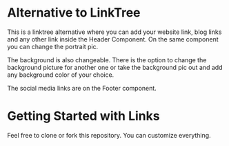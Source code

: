 # Alternative to LinkTree

This is a linktree alternative where you can add your website link, blog links and any other link inside the Header Component. On the same component you can change the portrait pic.

The background is also changeable. There is the option to change the background picture for another one or take the background pic out and add any background color of your choice.

The social media links are on the Footer component.

# Getting Started with Links

Feel free to clone or fork this repository. You can customize everything.

